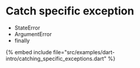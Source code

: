 # Catch specific exception

* StateError
* ArgumentError
* finally

{% embed include file="src/examples/dart-intro/catching_specific_exceptions.dart" %}


